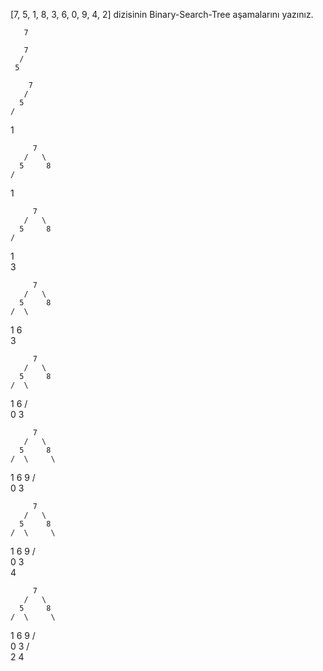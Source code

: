 [7, 5, 1, 8, 3, 6, 0, 9, 4, 2] dizisinin Binary-Search-Tree aşamalarını yazınız. 


       7
  
       7
      /
     5
  
        7
       /
      5
    /
   1
  
         7
       /   \
      5     8
    /
   1
 
         7
       /   \
      5     8
    /        
   1 
    \
     3

         7
       /   \
      5     8
    /  \      
   1    6
    \
      3     

         7
       /   \
      5     8
    /  \      
   1    6
  / \
 0   3 

         7
       /   \
      5     8
    /  \     \
   1    6     9
  / \
 0   3 

         7
       /   \
      5     8
    /  \     \
   1    6     9
  / \
 0   3
      \
       4

         7
       /   \
      5     8
    /  \     \
   1    6     9
  / \
 0   3
    / \
   2   4
